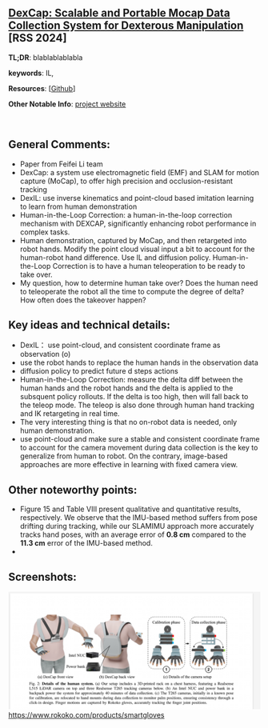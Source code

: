 [DexCap: Scalable and Portable Mocap Data Collection System for Dexterous Manipulation ](https://arxiv.org/pdf/2403.07788) [RSS 2024]
---------------	

__TL;DR__: blablablablabla

__keywords__: IL, 

__Resources__: [[Github](https://github.com/j96w/DexCap)] 

__Other Notable Info__: [project website](https://dex-cap.github.io/)

<br/>  

General Comments:
------
* Paper from Feifei Li team
* DexCap: a system use electromagnetic field (EMF) and SLAM for motion capture (MoCap), to offer high precision and occlusion-resistant tracking
* DexIL: use inverse kinematics and point-cloud based imitation learning to learn from human demonstration
* Human-in-the-Loop Correction: a human-in-the-loop correction mechanism with DEXCAP, significantly enhancing robot performance in complex tasks.
* Human demonstration, captured by MoCap, and then retargeted into robot hands. Modify the point cloud visual input a bit to account for the human-robot hand difference. Use IL and diffusion policy. Human-in-the-Loop Correction is to have a human teleoperation to be ready to take over.
* My question, how to determine human take over? Does the human need to teleoperate the robot all the time to compute the degree of delta? How often does the takeover happen?

Key ideas and technical details:
------
* DexIL： use point-cloud, and consistent coordinate frame as observation (o)
* use the robot hands to replace the human hands in the observation data
* diffusion policy to predict future d steps actions
* Human-in-the-Loop Correction: measure the delta diff between the human hands and the robot hands and the delta is applied to the subsquent policy rollouts. If the delta is too high, then will fall back to the teleop mode. The teleop is also done through human hand tracking and IK retargeting in real time.
* The very interesting thing is that no on-robot data is needed, only human demonstration.
* use point-cloud and make sure a stable and consistent coordinate frame to account for the camera movement during data collection is the key to generalize from human to robot. On the contrary, image-based approaches are more effective in learning with fixed camera view.

Other noteworthy points:
------
* Figure 15 and Table VIII present qualitative and quantitative
results, respectively. We observe that the IMU-based method
suffers from pose drifting during tracking, while our SLAMIMU approach more accurately tracks hand poses, with an
average error of **0.8 cm** compared to the **11.3 cm** error of the
IMU-based method.
* 

Screenshots:
------
![Image1](../img/dexcap.png "Architecture")
https://www.rokoko.com/products/smartgloves

